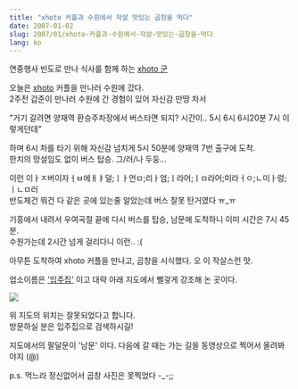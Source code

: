 ```yaml
---
title: "xhoto 커플과 수원에서 작살 맛있는 곱창을 먹다"
date: 2007-01-02
slug: 2007/01/xhoto-커플과-수원에서-작살-맛있는-곱창을-먹다
lang: ko
---
```


연중행사 빈도로 만나 식사를 함께 하는 [xhoto 군](http://xhoto.com)  

오늘은 [xhoto](http://xhoto.com) 커플을 만나러 수원에 갔다.   
2주전 갑준이 만나러 수원에 간 경험이 있어 자신감 만땅 차서

"거기 갈려면 양재역 환승주차장에서 버스타면 되지? 시간이.. 5시 6시 6시20분 7시 이렇게던데"

하며 6시 차를 타기 위해 자신감 넘치게 5시 50분에 양재역 7번 출구에 도착.   
한치의 망설임도 없이 버스 탑승. 그/러/나 두둥...  

이런 이ㅏㅈ버이자ㅓㅂ에ㅐㅑ덜;ㅣㅏ언ㅁ;리ㅏ엄;ㅣ라어;ㅣㅁ라어;미라ㅓㅇ;ㄴ미ㅏ렁;ㅣㄴㅁ러  
반도체건 뭐건 다 같은 곳에 있는줄 알았는데 버스 잘못 탄거였다 ㅠ_ㅠ

기흥에서 내려서 우여곡절 끝에 다시 버스를 탑승, 남문에 도착하니 이미 시간은 7시 45분.  
수원가는데 2시간 넘게 걸리다니 이런.. :(

아무튼  도착하여 xhoto 커플을 만나고, 곱창을 시식했다. 오 이 작살스런 맛.

업소이름은 ['입주집'](http://www.diaryr.com/foods/search/search_contents_main.asp?code=4170&query=) 이고 대략 아래 지도에서 뻘겋게 강조해 논 곳이다.

![](/img/suwon_gob.jpg)

위 지도의 위치는 잘못되었다고 합니다.   
방문하실 분은 입주집으로 검색하시길!

지도에서의 팔달문이 '남문' 이다. 다음에 갈 때는 가는 길을 동영상으로 찍어서 올려봐야지 (@)

p.s. 먹느라 정신없어서 곱창 사진은 못찍었다 -_-;;
